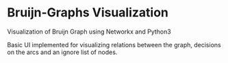 # Bruijn-Graphs Visualization

Visualization of Bruijn Graph using Networkx and Python3

Basic UI implemented for visualizing relations between the graph, decisions on the arcs and an ignore list of nodes.